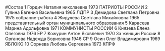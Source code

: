 #Состав
1 Гордич Наталия николаевна 1973 ПАТРИОТЫ РОССИИ
2 Гулина Евгения Васильевна 1965 ЛДПР
3 Демидова Светлана Петровна 1975 собрание-работа
4 Жидулева Светлана Михайловна 1965 представительный орган муниципального образования
5 Карасева Марина Адольфовна 1971 КОММУНИСТЫ РОССИИ
6 Князева Елена Олеговна 1976 ЕР
7 Кожурин Антон Яковлевич 1970 За женщин России
8 Органова Надежда Борисовна 1946 СР
9 Осин Олег Владимирович 1969 ЯБЛОКО
10 Сорнева Любовь Сергеевна 1973 КПРФ
